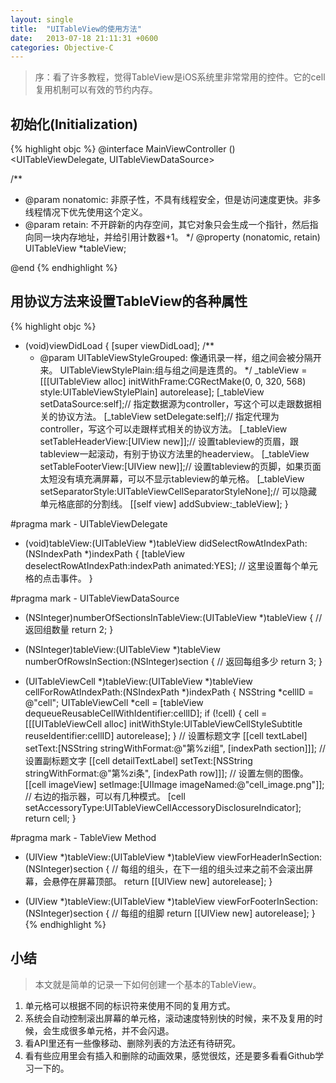 ```yaml
---
layout: single
title:  "UITableView的使用方法"
date:   2013-07-18 21:11:31 +0600
categories: Objective-C
---
```


> 序：看了许多教程，觉得TableView是iOS系统里非常常用的控件。它的cell复用机制可以有效的节约内存。

## 初始化(Initialization)

{% highlight objc %}
@interface MainViewController () <UITableViewDelegate, UITableViewDataSource>

/**
 *  @param nonatomic: 非原子性，不具有线程安全，但是访问速度更快。非多线程情况下优先使用这个定义。
 *  @param retain: 不开辟新的内存空间，其它对象只会生成一个指针，然后指向同一块内存地址，并给引用计数器+1。
 */
@property (nonatomic, retain) UITableView *tableView;

@end
{% endhighlight %}

## 用协议方法来设置TableView的各种属性
{% highlight objc %} 
- (void)viewDidLoad {
    [super viewDidLoad];
	/**
 	 *  @param UITableViewStyleGrouped: 像通讯录一样，组之间会被分隔开来。 UITableViewStylePlain:组与组之间是连贯的。
 	 */
    _tableView = [[[UITableView alloc] initWithFrame:CGRectMake(0, 0, 320, 568) style:UITableViewStylePlain] autorelease];
    [_tableView setDataSource:self];// 指定数据源为controller，写这个可以走跟数据相关的协议方法。
    [_tableView setDelegate:self];// 指定代理为controller，写这个可以走跟样式相关的协议方法。
    [_tableView setTableHeaderView:[UIView new]];// 设置tableview的页眉，跟tableview一起滚动，有别于协议方法里的headerview。
    [_tableView setTableFooterView:[UIView new]];// 设置tableview的页脚，如果页面太短没有填充满屏幕，可以不显示tableview的单元格。
    [_tableView setSeparatorStyle:UITableViewCellSeparatorStyleNone];// 可以隐藏单元格底部的分割线。
    [[self view] addSubview:_tableView];
}

#pragma mark - UITableViewDelegate
- (void)tableView:(UITableView *)tableView didSelectRowAtIndexPath:(NSIndexPath *)indexPath {
    [tableView deselectRowAtIndexPath:indexPath animated:YES];
    // 这里设置每个单元格的点击事件。
}

#pragma mark - UITableViewDataSource
- (NSInteger)numberOfSectionsInTableView:(UITableView *)tableView {
    // 返回组数量
    return 2;
}

- (NSInteger)tableView:(UITableView *)tableView numberOfRowsInSection:(NSInteger)section {
    // 返回每组多少
    return 3;
}

- (UITableViewCell *)tableView:(UITableView *)tableView cellForRowAtIndexPath:(NSIndexPath *)indexPath {
    NSString *cellID = @"cell";
    UITableViewCell *cell = [tableView dequeueReusableCellWithIdentifier:cellID];
    if (!cell) {
        cell = [[[UITableViewCell alloc] initWithStyle:UITableViewCellStyleSubtitle reuseIdentifier:cellID] autorelease];
    }
    // 设置标题文字
    [[cell textLabel] setText:[NSString stringWithFormat:@"第%zi组", [indexPath section]]];
    // 设置副标题文字
    [[cell detailTextLabel] setText:[NSString stringWithFormat:@"第%zi条", [indexPath row]]];
    // 设置左侧的图像。
    [[cell imageView] setImage:[UIImage imageNamed:@"cell_image.png"]];
    // 右边的指示器，可以有几种模式。
    [cell setAccessoryType:UITableViewCellAccessoryDisclosureIndicator];
    return cell;
}

#pragma mark - TableView Method
- (UIView *)tableView:(UITableView *)tableView viewForHeaderInSection:(NSInteger)section {
    // 每组的组头，在下一组的组头过来之前不会滚出屏幕，会悬停在屏幕顶部。
    return [[UIView new] autorelease];
}

- (UIView *)tableView:(UITableView *)tableView viewForFooterInSection:(NSInteger)section {
    // 每组的组脚
    return [[UIView new] autorelease];
}
{% endhighlight %}

## 小结

> 本文就是简单的记录一下如何创建一个基本的TableView。

1. 单元格可以根据不同的标识符来使用不同的复用方式。
2. 系统会自动控制滚出屏幕的单元格，滚动速度特别快的时候，来不及复用的时候，会生成很多单元格，并不会闪退。
3. 看API里还有一些像移动、删除列表的方法还有待研究。
4. 看有些应用里会有插入和删除的动画效果，感觉很炫，还是要多看看Github学习一下的。
